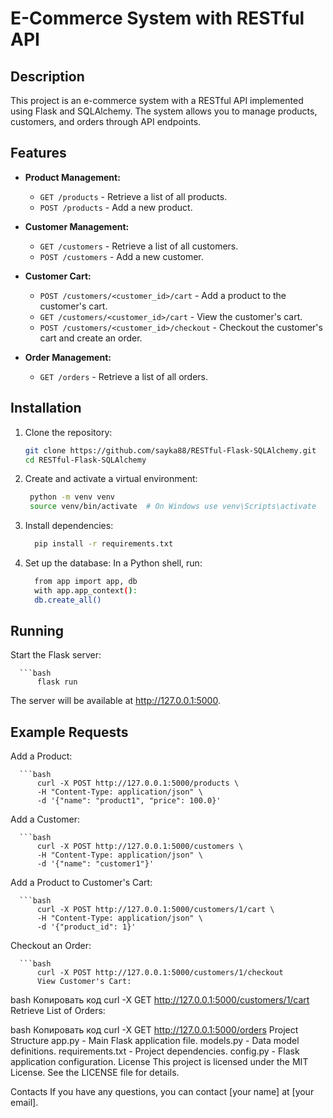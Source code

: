 # E-Commerce System with RESTful API

## Description

This project is an e-commerce system with a RESTful API implemented using Flask and SQLAlchemy. The system allows you to manage products, customers, and orders through API endpoints.

## Features

- **Product Management:**
  - `GET /products` - Retrieve a list of all products.
  - `POST /products` - Add a new product.

- **Customer Management:**
  - `GET /customers` - Retrieve a list of all customers.
  - `POST /customers` - Add a new customer.

- **Customer Cart:**
  - `POST /customers/<customer_id>/cart` - Add a product to the customer's cart.
  - `GET /customers/<customer_id>/cart` - View the customer's cart.
  - `POST /customers/<customer_id>/checkout` - Checkout the customer's cart and create an order.

- **Order Management:**
  - `GET /orders` - Retrieve a list of all orders.

## Installation

1. Clone the repository:

   ```bash
   git clone https://github.com/sayka88/RESTful-Flask-SQLAlchemy.git
   cd RESTful-Flask-SQLAlchemy
2. Create and activate a virtual environment:

   ```bash
    python -m venv venv
    source venv/bin/activate  # On Windows use venv\Scripts\activate
3. Install dependencies:
   ```bash
     pip install -r requirements.txt
4. Set up the database:
     In a Python shell, run:
     ```bash
       from app import app, db
       with app.app_context():
       db.create_all()

## Running

Start the Flask server:

      ```bash
          flask run
The server will be available at http://127.0.0.1:5000.

## Example Requests
Add a Product:

      ```bash
          curl -X POST http://127.0.0.1:5000/products \
          -H "Content-Type: application/json" \
          -d '{"name": "product1", "price": 100.0}'

Add a Customer:

      ```bash
          curl -X POST http://127.0.0.1:5000/customers \
          -H "Content-Type: application/json" \
          -d '{"name": "customer1"}'



Add a Product to Customer's Cart:

      ```bash
          curl -X POST http://127.0.0.1:5000/customers/1/cart \
          -H "Content-Type: application/json" \
          -d '{"product_id": 1}'
          
Checkout an Order:

      ```bash
          curl -X POST http://127.0.0.1:5000/customers/1/checkout
          View Customer's Cart:

bash
Копировать код
curl -X GET http://127.0.0.1:5000/customers/1/cart
Retrieve List of Orders:

bash
Копировать код
curl -X GET http://127.0.0.1:5000/orders
Project Structure
app.py - Main Flask application file.
models.py - Data model definitions.
requirements.txt - Project dependencies.
config.py - Flask application configuration.
License
This project is licensed under the MIT License. See the LICENSE file for details.

Contacts
If you have any questions, you can contact [your name] at [your email].



